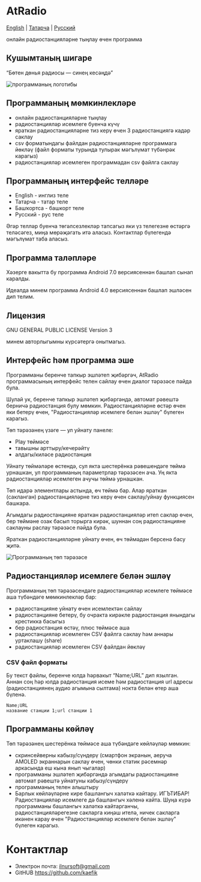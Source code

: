 # AtRadio

[English](README.en.md)  | [Татарча](README.tt.md) | [Русский](README.md)

онлайн радиостанцияләрне тыңлау өчен программа

## Кушымтаның шигаре

“Бөтен дөнья радиосы — синең кесәңдә”

![программаның логотибы](https://github.com/kaefik/AtRadio/blob/main/images/logo.png)

## Программаның мөмкинлекләре

- онлайн радиостанцияләрне тыңлау
- радиостанцияләр исемлеге буенча күчү
- яраткан радиостанцияләрне тиз керү өчен 3 радиостанциягә кадәр саклау
- csv форматындагы файлдан радиостанцияләрне программага йөкләү (файл форматы турында тулырак мәгълүмат түбәнрәк карагыз)
- радиостанцияләр исемлеген программадан csv файлга саклау

## Программаның интерфейс телләре

- English - инглиз теле
- Татарча - татар теле
- Башҡортса - башкорт теле
- Русский - рус теле

Әгәр телләр буенча төгәлсезлекләр тапсагыз яки үз телегезне өстәргә теләсәгез, миңа мөрәҗәгать итә аласыз. Контактлар бүлегендә мәгълүмат таба аласыз.

## Программа таләпләре

Хәзерге вакытта бу программа Android 7.0 версиясеннән башлап сынап каралды.

Идеалда минем программа Android 4.0 версиясеннән башлап эшләсен дип телим.

## Лицензия

GNU GENERAL PUBLIC LICENSE Version 3

минем авторлыгымны күрсәтергә онытмагыз.

## Интерфейс һәм программа эше

Программаны беренче тапкыр эшләтеп җибәргәч, AtRadio программасының интерфейс телен сайлау өчен диалог тәрәзәсе пәйда була.

Шулай ук, беренче тапкыр эшләтеп җибәргәндә, автомат рәвештә берничә радиостанция булу мөмкин. Радиостанцияләрне өстәр өчен яки бетерү өчен, "Радиостанцияләр исемлеге белән эшләү" бүлеген карагыз.

Төп тәрәзәнең үзәге — ул уйнату панеле:
- Play төймәсе
- тавышны арттыру/кечерәйтү
- алдагы/киләсе радиостанция

Уйнату төймәләре өстендә, сул якта шестерёнка рәвешендәге төймә урнашкан, ул программаның параметрлар тәрәзәсен ача. Уң якта радиостанцияләр исемлеген ачучы төймә урнашкан.

Төп идарә элементлары астында, өч төймә бар. Алар яраткан (сакланган) радиостанцияләрне тиз керү өчен саклау/уйнау функциясен башкара.

Агымдагы радиостанцияне яраткан радиостанцияләр итеп саклар өчен, бер төймәне озак басып торырга кирәк, шуннан соң радиостанцияне саклауны раслау тәрәзәсе пәйда була.

Яраткан радиостанцияләрне уйнату өчен, өч төймәдән берсенә басу җитә.

![Программаның төп тәрәзәсе](https://github.com/kaefik/AtRadio/blob/main/images/screenAtRadio.jpg)

## Радиостанцияләр исемлеге белән эшләү

Программаның төп тәрәзәсендәге радиостанцияләр исемлеге төймәсе аша түбәндәге мөмкинлекләр бар:

- радиостанцияне уйнату өчен исемлектән сайлау
- радиостанцияне бетерү, бу очракта кирәкле радиостанция янындагы крестикка басыгыз
- бер радиостанция өстәү, плюс төймәсе аша
- радиостанцияләр исемлеген CSV файлга саклау һәм аннары уртаклашу (share)
- радиостанцияләр исемлеген CSV файлдан йөкләү

### CSV файл форматы

Бу текст файлы, беренче юлда һәрвакыт “Name;URL” дип язылган. Аннан соң һәр юлда радиостанция исеме һәм радиостанция url адресы (радиостанциянең аудио агымына сылтама) нокта белән өтер аша бүленә.

```
Name;URL
название станции 1;url станции 1
```


## Программаны көйләү

Төп тәрәзәнең шестерёнка төймәсе аша түбәндәге көйләүләр мөмкин:

- скринсейверны кабызу/сүндерү (смартфон экранын, аеруча AMOLED экраннарын саклау өчен, чөнки статик рәсемнәр аркасында еш кына янып чыгалар)
- программаны эшләтеп җибәргәндә агымдагы радиостанцияне автомат рәвештә уйнатуны кабызу/сүндерү
- программаның телен алыштыру
- Барлык көйләүләрне кире башлангыч халәткә кайтару. ИГЪТИБАР! Радиостанцияләр исемлеге дә башлангыч хәленә кайта. Шуңа күрә программаны башлангыч халәткә кайтарганчы, радиостанцияләрегезне сакларга киңәш ителә, ничек сакларга икәнен карау өчен "Радиостанцияләр исемлеге белән эшләү" бүлеген карагыз.

# Контактлар

- Электрон почта: ilnursoft@gmail.com
- GitHUB https://github.com/kaefik
